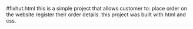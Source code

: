 #fixhut.html
this is a simple project that allows customer to:
place order on the website
register their order details.
this project was built with html and css.
